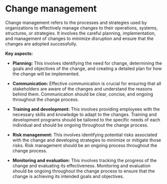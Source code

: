 # Change management

Change management refers to the processes and strategies used by organizations to effectively manage changes to their operations, systems, structures, or strategies. It involves the careful planning, implementation, and management of changes to minimize disruption and ensure that the changes are adopted successfully.

**Key aspects:**

* **Planning:** This involves identifying the need for change, determining the goals and objectives of the change, and creating a detailed plan for how the change will be implemented.

* **Communication:** Effective communication is crucial for ensuring that all stakeholders are aware of the changes and understand the reasons behind them. Communication should be clear, concise, and ongoing throughout the change process.

* **Training and development:** This involves providing employees with the necessary skills and knowledge to adapt to the changes. Training and development programs should be tailored to the specific needs of each individual and should be ongoing throughout the change process.

* **Risk management:** This involves identifying potential risks associated with the change and developing strategies to minimize or mitigate those risks. Risk management should be an ongoing process throughout the change process.

* **Monitoring and evaluation:** This involves tracking the progress of the change and evaluating its effectiveness. Monitoring and evaluation should be ongoing throughout the change process to ensure that the change is achieving its intended goals and objectives.
